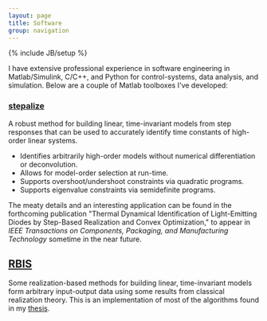 ```yaml
---
layout: page
title: Software
group: navigation
---
```

{% include JB/setup %}

I have extensive professional experience in software engineering in Matlab/Simulink, C/C++,
and Python for control-systems, data analysis, and simulation. Below are a couple of Matlab toolboxes I've developed:

### [stepalize](http://www.github.com/dnmiller/stepalize)
A robust method for building linear, time-invariant models from step
responses that can be used to accurately identify time constants of
high-order linear systems. 

- Identifies arbitrarily high-order models without numerical differentiation
  or deconvolution.
- Allows for model-order selection at run-time.
- Supports overshoot/undershoot constraints via quadratic programs.
- Supports eigenvalue constraints via semidefinite programs.

The meaty details and an interesting application can be found in the
forthcoming publication "Thermal Dynamical Identification of Light-Emitting
Diodes by Step-Based Realization and Convex Optimization," to appear in
_IEEE Transactions on Components, Packaging, and Manufacturing Technology_
sometime in the near future.

## [RBIS](http://www.github.com/dnmiller/rbis)
Some realization-based methods for building linear, time-invariant models
form arbitrary input-output data using some results from classical
realization theory. This is an implementation of most of the algorithms
found in my [thesis](https://dl.dropbox.com/u/31688552/Miller_Thesis.pdf).
